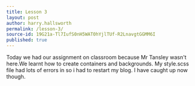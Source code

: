 ```yaml
---
title: Lesson 3
layout: post
author: harry.hallsworth
permalink: /lesson-3/
source-id: 19G21a-Tl7IufS0nH5WAT0hYjlTUf-R2LnavgtGGMM6I
published: true
---
```

Today we had our assignment on classroom because Mr Tansley wasn't here.We learnt how to create containers and backgrounds. My style.scss file had lots of errors in so i had to restart my blog. I have caught up now though.

